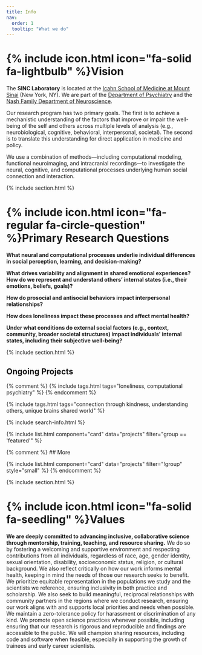 ```yaml
---
title: Info
nav:
  order: 1
  tooltip: "What we do"
---
```


# {% include icon.html icon="fa-solid fa-lightbulb" %}Vision

The <strong>SINC Laboratory</strong> is located at the <a href="https://icahn.mssm.edu/about/departments-offices/psychiatry">Icahn School of Medicine at Mount Sinai</a> (New York, NY). We are part of the <a href="https://icahn.mssm.edu/about/departments-offices/psychiatry">Department of Psychiatry</a> and the <a href="https://icahn.mssm.edu/about/departments-offices/neuroscience">Nash Family Department of Neuroscience</a>.

Our research program has two primary goals. The first is to achieve a mechanistic understanding of the factors that improve or impair the well-being of the self and others across multiple levels of analysis (e.g., neurobiological, cognitive, behavioral, interpersonal, societal). The second is to translate this understanding for direct application in medicine and policy.

We use a combination of methods—including computational modeling, functional neuroimaging, and intracranial recordings—to investigate the neural, cognitive, and computational processes underlying human social connection and interaction.

{% include section.html %}

# {% include icon.html icon="fa-regular fa-circle-question" %}Primary Research Questions

**What neural and computational processes underlie individual differences in social perception, learning, and decision-making?**

**What drives variability and alignment in shared emotional experiences? How do we represent and understand others’ internal states (i.e., their emotions, beliefs, goals)?**

**How do prosocial and antisocial behaviors impact interpersonal relationships?**

**How does loneliness impact these processes and affect mental health?**

**Under what conditions do external social factors (e.g., context, community, broader societal structures) impact individuals' internal states, including their subjective well-being?**

{% include section.html %}

## Ongoing Projects

{% comment %} {% include tags.html tags="loneliness, computational psychiatry" %} {% endcomment %}

{% include tags.html tags="connection through kindness, understanding others, unique brains shared world" %}

{% include search-info.html %}

{% include list.html component="card" data="projects" filter="group == 'featured'" %}

{% comment %} ## More

{% include list.html component="card" data="projects" filter="!group" style="small" %} {% endcomment %}

{% include section.html %}

# {% include icon.html icon="fa-solid fa-seedling" %}Values

<strong>We are deeply committed to advancing inclusive, collaborative science through mentorship, training, teaching, and resource sharing.</strong> We do so by fostering a welcoming and supportive environment and respecting contributions from all individuals, regardless of race, age, gender identity, sexual orientation, disability, socioeconomic status, religion, or cultural background. We also reflect critically on how our work informs mental health, keeping in mind the needs of those our research seeks to benefit. We prioritize equitable representation in the populations we study and the scientists we reference, ensuring inclusivity in both practice and scholarship. We also seek to build meaningful, reciprocal relationships with community partners in the regions where we conduct research, ensuring our work aligns with and supports local priorities and needs when possible. We maintain a zero-tolerance policy for harassment or discrimination of any kind. We promote open science practices whenever possible, including ensuring that our research is rigorous and reproducible and findings are accessible to the public. We will champion sharing resources, including code and software when feasible, especially in supporting the growth of trainees and early career scientists.